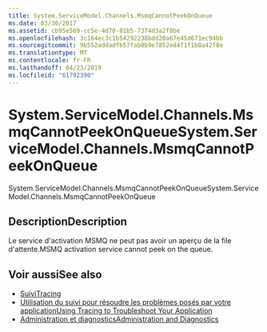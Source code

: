 ```yaml
---
title: System.ServiceModel.Channels.MsmqCannotPeekOnQueue
ms.date: 03/30/2017
ms.assetid: cb95e569-cc5e-4d70-81b5-7374d3a2f8be
ms.openlocfilehash: 3c164ec3c1b54292238bdd20a67e45d671ec94bb
ms.sourcegitcommit: 9b552addadfb57fab0b9e7852ed4f1f1b8a42f8e
ms.translationtype: MT
ms.contentlocale: fr-FR
ms.lasthandoff: 04/23/2019
ms.locfileid: "61792390"
---
```

# <a name="systemservicemodelchannelsmsmqcannotpeekonqueue"></a><span data-ttu-id="4379d-102">System.ServiceModel.Channels.MsmqCannotPeekOnQueue</span><span class="sxs-lookup"><span data-stu-id="4379d-102">System.ServiceModel.Channels.MsmqCannotPeekOnQueue</span></span>
<span data-ttu-id="4379d-103">System.ServiceModel.Channels.MsmqCannotPeekOnQueue</span><span class="sxs-lookup"><span data-stu-id="4379d-103">System.ServiceModel.Channels.MsmqCannotPeekOnQueue</span></span>  
  
## <a name="description"></a><span data-ttu-id="4379d-104">Description</span><span class="sxs-lookup"><span data-stu-id="4379d-104">Description</span></span>  
 <span data-ttu-id="4379d-105">Le service d'activation MSMQ ne peut pas avoir un aperçu de la file d'attente.</span><span class="sxs-lookup"><span data-stu-id="4379d-105">MSMQ activation service cannot peek on the queue.</span></span>  
  
## <a name="see-also"></a><span data-ttu-id="4379d-106">Voir aussi</span><span class="sxs-lookup"><span data-stu-id="4379d-106">See also</span></span>

- [<span data-ttu-id="4379d-107">Suivi</span><span class="sxs-lookup"><span data-stu-id="4379d-107">Tracing</span></span>](../../../../../docs/framework/wcf/diagnostics/tracing/index.md)
- [<span data-ttu-id="4379d-108">Utilisation du suivi pour résoudre les problèmes posés par votre application</span><span class="sxs-lookup"><span data-stu-id="4379d-108">Using Tracing to Troubleshoot Your Application</span></span>](../../../../../docs/framework/wcf/diagnostics/tracing/using-tracing-to-troubleshoot-your-application.md)
- [<span data-ttu-id="4379d-109">Administration et diagnostics</span><span class="sxs-lookup"><span data-stu-id="4379d-109">Administration and Diagnostics</span></span>](../../../../../docs/framework/wcf/diagnostics/index.md)
